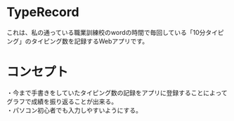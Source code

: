 # TypeRecord
これは、私の通っている職業訓練校のwordの時間で毎回している「10分タイピング」のタイピング数を記録するWebアプリです。


# コンセプト
・今まで手書きをしていたタイピング数の記録をアプリに登録することによってグラフで成績を振り返ることが出来る。<br>
・パソコン初心者でも入力しやすいようにする。

